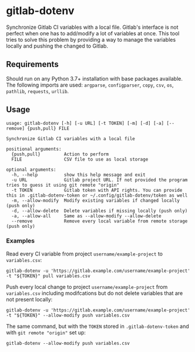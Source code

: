 # gitlab-dotenv
Synchronize Gitlab CI variables with a local file. Gitlab's interface is not perfect when one has to add/modify a lot of variables at once. This tool tries to solve this problem by providing a way to manage the variables locally and pushing the changed to Gitlab.

## Requirements
Should run on any Python 3.7+ installation with base packages available. The following imports are used: `argparse`, `configparser`, `copy`, `csv`, `os`, `pathlib`, `requests`, `urllib`.

## Usage
```
usage: gitlab-dotenv [-h] [-u URL] [-t TOKEN] [-m] [-d] [-a] [--remove] {push,pull} FILE

Synchronize Gitlab CI variables with a local file

positional arguments:
  {push,pull}         Action to perform
  FILE                CSV file to use as local storage

optional arguments:
  -h, --help          show this help message and exit
  -u URL              Gitlab project URL. If not provided the program tries to guess it using git remote "origin"
  -t TOKEN            Gitlab token with API rights. You can provide this in .gitlab-dotenv-token or ~/.config/gitlab-dotenv/token as well
  -m, --allow-modify  Modify existing variables if changed locally (push only)
  -d, --allow-delete  Delete variables if missing locally (push only)
  -a, --allow-all     Same as --allow-modify --allow-delete
  --remove            Remove every local variable from remote storage (push only)
```

### Examples
Read every CI variable from project `username/example-project` to `variables.csv`:
```
gitlab-dotenv -u 'https://gitlab.example.com/username/example-project' -t "${TOKEN}" pull variables.csv
```

Push every local change to project `username/example-project` from `variables.csv` including modifcations but do not delete variables that are not present locally:
```
gitlab-dotenv -u 'https://gitlab.example.com/username/example-project' -t "${TOKEN}" --allow-modify push variables.csv
```

The same command, but with the `TOKEN` stored in `.gitlab-dotenv-token` and with `git remote "origin"` set up:
```
gitlab-dotenv --allow-modify push variables.csv
```
